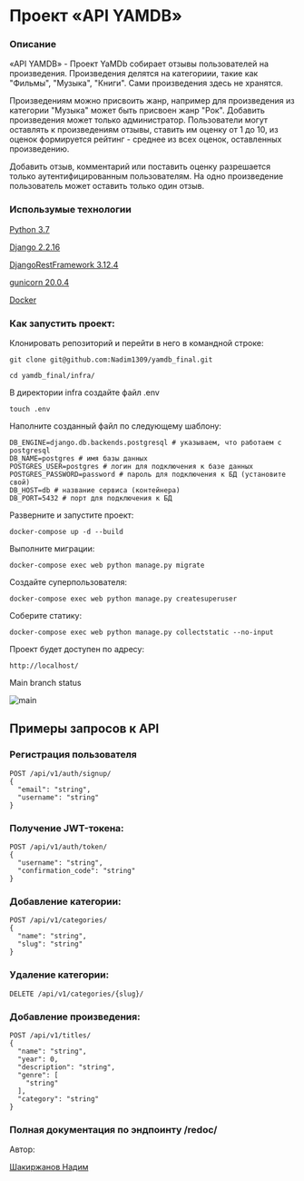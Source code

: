 # Проект «API YAMDB»

### Описание
«API YAMDB» - Проект YaMDb собирает отзывы пользователей на произведения. 
Произведения делятся на категориии, такие как "Фильмы", "Музыка", "Книги". Сами произведения здесь не хранятся.

Произведениям можно присвоить жанр, например для произведения из категории "Музыка" может быть присвоен жанр "Рок".
Добавить произведения может только администратор. Пользователи могут оставлять к произведениям отзывы, 
ставить им оценку от 1 до 10, из оценок формируется рейтинг - среднее из всех оценок, оставленных произведению.

Добавить отзыв, комментарий или поставить оценку разрешается только аутентифицированным пользователям.
На одно произведение пользователь может оставить только один отзыв.


### Использумые технологии

[Python 3.7](https://docs.python.org/3.7/whatsnew/3.7.html)

[Django 2.2.16](https://docs.djangoproject.com/en/4.1/releases/2.2.16/)

[DjangoRestFramework 3.12.4](https://www.django-rest-framework.org/community/release-notes/)

[gunicorn 20.0.4](https://docs.gunicorn.org/en/stable/)

[Docker](https://docs.docker.com/)

### Как запустить проект:

Клонировать репозиторий и перейти в него в командной строке:

```
git clone git@github.com:Nadim1309/yamdb_final.git
```

```
cd yamdb_final/infra/
```

В директории infra создайте файл .env

```
touch .env
```

Наполните созданный файл по следующему шаблону:

```
DB_ENGINE=django.db.backends.postgresql # указываем, что работаем с postgresql
DB_NAME=postgres # имя базы данных
POSTGRES_USER=postgres # логин для подключения к базе данных
POSTGRES_PASSWORD=password # пароль для подключения к БД (установите свой)
DB_HOST=db # название сервиса (контейнера)
DB_PORT=5432 # порт для подключения к БД
```

Разверните и запустите проект:

```
docker-compose up -d --build
```

Выполните миграции:

```
docker-compose exec web python manage.py migrate
```

Создайте суперпользователя:

```
docker-compose exec web python manage.py createsuperuser
```


Соберите статику:

```
docker-compose exec web python manage.py collectstatic --no-input 
```

Проект будет доступен по адресу:

```
http://localhost/
```

Main branch status

![main](https://github.com/nadim13/yamdb_final/actions/workflows/YAMDB_FINAL/badge.svg)

## Примеры запросов к API
###  Регистрация пользователя
```
POST /api/v1/auth/signup/
{
  "email": "string",
  "username": "string"
}
```
###  Получение JWT-токена:
```
POST /api/v1/auth/token/
{
  "username": "string",
  "confirmation_code": "string"
}
```
###  Добавление категории:
```
POST /api/v1/categories/
{
  "name": "string",
  "slug": "string"
}
```
###  Удаление категории:
```
DELETE /api/v1/categories/{slug}/
```
###  Добавление произведения:
```
POST /api/v1/titles/
{
  "name": "string",
  "year": 0,
  "description": "string",
  "genre": [
    "string"
  ],
  "category": "string"
}
```

### Полная документация по эндпоинту /redoc/

Автор:

[Шакиржанов Надим](https://github.com/Nadim1309)

